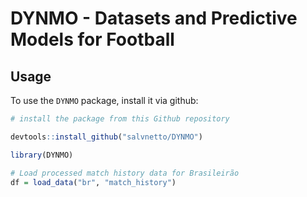 # DYNMO - Datasets and Predictive Models for Football

## Usage

To use the `DYNMO` package, install it via github:

```r
# install the package from this Github repository

devtools::install_github("salvnetto/DYNMO")
```

```r
library(DYNMO)

# Load processed match history data for Brasileirão
df = load_data("br", "match_history")
```
